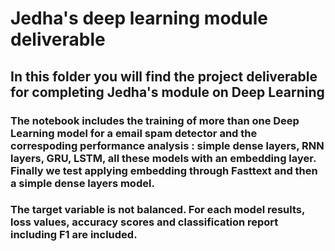 # Jedha's deep learning module deliverable

## In this folder you will find the project deliverable for completing Jedha's module on Deep Learning

### The notebook includes the training of more than one Deep Learning model for a email spam detector and the correspoding performance analysis : simple dense layers, RNN layers, GRU, LSTM, all these models with an embedding layer. Finally we test applying embedding through Fasttext and then a simple dense layers model.

### The target variable is not balanced. For each model results, loss values, accuracy scores and classification report including F1 are included. 
